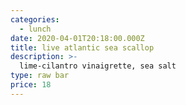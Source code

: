 ```yaml
---
categories:
  - lunch
date: 2020-04-01T20:18:00.000Z
title: live atlantic sea scallop
description: >-
  lime-cilantro vinaigrette, sea salt
type: raw bar
price: 18
---
```

